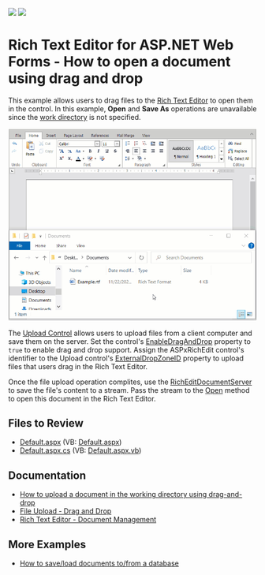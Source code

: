 <!-- default badges list -->
[![](https://img.shields.io/badge/Open_in_DevExpress_Support_Center-FF7200?style=flat-square&logo=DevExpress&logoColor=white)](https://supportcenter.devexpress.com/ticket/details/T438419)
[![](https://img.shields.io/badge/📖_How_to_use_DevExpress_Examples-e9f6fc?style=flat-square)](https://docs.devexpress.com/GeneralInformation/403183)
<!-- default badges end -->
# Rich Text Editor for ASP.NET Web Forms - How to open a document using drag and drop

This example allows users to drag files to the [Rich Text Editor](https://docs.devexpress.com/AspNet/DevExpress.Web.ASPxRichEdit.ASPxRichEdit) to open them in the control. In this example, **Open** and **Save As** operations are unavailable since the [work directory](https://docs.devexpress.com/AspNet/DevExpress.Web.ASPxRichEdit.ASPxRichEdit.WorkDirectory?p=netframework) is not specified.

![Open Documents Using Drag and Drop](open-documents-using-drag-and-drop.gif)

The [Upload Control](https://docs.devexpress.com/AspNet/DevExpress.Web.ASPxUploadControl) allows users to upload files from a client computer and save them on the server. Set the control's [EnableDragAndDrop](https://docs.devexpress.com/AspNet/DevExpress.Web.UploadAdvancedModeSettings.EnableDragAndDrop) property to `true` to enable drag and drop support. Assign the ASPxRichEdit control's identifier to the Upload control's [ExternalDropZoneID](https://docs.devexpress.com/AspNet/DevExpress.Web.UploadAdvancedModeSettings.ExternalDropZoneID) property to upload files that users drag in the Rich Text Editor.

Once the file upload operation complites, use the [RichEditDocumentServer](https://docs.devexpress.com/OfficeFileAPI/17488/word-processing-document-api) to save the file's content to a stream. Pass the stream to the [Open](https://docs.devexpress.com/AspNet/DevExpress.Web.ASPxRichEdit.ASPxRichEdit.Open(System.String-DevExpress.XtraRichEdit.DocumentFormat-System.Func-System.IO.Stream-)) method to open this document in the Rich Text Editor.

## Files to Review

* [Default.aspx](./CS/Default.aspx) (VB: [Default.aspx](./VB/Default.aspx))
* [Default.aspx.cs](./CS/Default.aspx.cs) (VB: [Default.aspx.vb](./VB/Default.aspx.vb))

## Documentation

- [How to upload a document in the working directory using drag-and-drop](https://docs.devexpress.com/AspNet/119383/components/rich-text-editor/examples/how-to-upload-a-document-in-the-working-directory-using-drag-and-drop)
- [File Upload - Drag and Drop](https://docs.devexpress.com/AspNet/17726/components/file-management/file-upload/concepts/drag-and-drop)
- [Rich Text Editor - Document Management](https://docs.devexpress.com/AspNet/401562/components/rich-text-editor/document-management)

## More Examples

- [How to save/load documents to/from a database](https://github.com/DevExpress-Examples/asp-net-web-forms-richedit-work-with-database)
